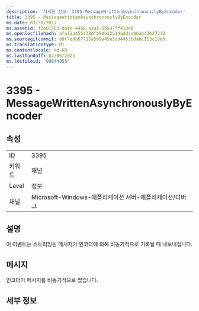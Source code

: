 ```yaml
---
description: '자세한 정보: 3395-MessageWrittenAsynchronouslyByEncoder'
title: 3395 - MessageWrittenAsynchronouslyByEncoder
ms.date: 03/30/2017
ms.assetid: f2b015b3-dafe-4468-a3ac-5b547ff413e6
ms.openlocfilehash: afa12a455438dfb90b12514addcc86ab42627212
ms.sourcegitcommit: ddf7edb67715a5b9a45e3dd44536dabc153c1de0
ms.translationtype: MT
ms.contentlocale: ko-KR
ms.lasthandoff: 02/06/2021
ms.locfileid: "99644855"
---
```

# <a name="3395---messagewrittenasynchronouslybyencoder"></a>3395 - MessageWrittenAsynchronouslyByEncoder

## <a name="properties"></a>속성  
  
|||  
|-|-|  
|ID|3395|  
|키워드|채널|  
|Level|정보|  
|채널|Microsoft-Windows-애플리케이션 서버-애플리케이션/디버그|  
  
## <a name="description"></a>설명  

 이 이벤트는 스트리밍된 메시지가 인코더에 의해 비동기적으로 기록될 때 내보내집니다.  
  
## <a name="message"></a>메시지  

 인코더가 메시지를 비동기적으로 썼습니다.  
  
## <a name="details"></a>세부 정보
